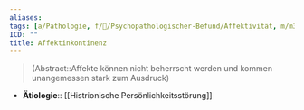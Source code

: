 ```yaml
---
aliases: 
tags: [a/Pathologie, f/💭/Psychopathologischer-Befund/Affektivität, m/m31]
ICD: ""
title: Affektinkontinenz
---
```

> (Abstract::Affekte können nicht beherrscht werden und kommen unangemessen stark zum Ausdruck)
- **Ätiologie**:: [[Histrionische Persönlichkeitsstörung]]